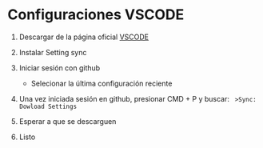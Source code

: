 # Configuraciones VSCODE

1. Descargar de la página oficial [VSCODE](https://code.visualstudio.com/download)
2. Instalar Setting sync
3. Iniciar sesión con github
    - Selecionar la última configuración reciente
4. Una vez iniciada sesión en github, presionar CMD + P y buscar: ``` >Sync: Dowload Settings```

5. Esperar a que se descarguen
6. Listo
